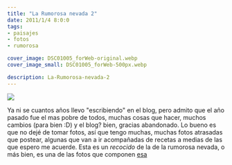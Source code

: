 ```yaml
---
title: "La Rumorosa nevada 2"
date: 2011/1/4 8:0:0
tags:
- paisajes
- fotos
- rumorosa

cover_image: DSC01005_forWeb-original.webp
cover_image_small: DSC01005_forWeb-500px.webp

description: La-Rumorosa-nevada-2
---
```



[![](DSC01005_forWeb-800px.webp)](DSC01005_forWeb-original.webp)

Ya ni se cuantos años llevo "escribiendo" en el blog, pero admito que el año pasado fue el mas pobre de todos, muchas cosas que hacer, muchos cambios (para bien :D) y el blog? bien, gracias abandonado. Lo bueno es que no dejé de tomar fotos, así que tengo muchas, muchas fotos atrasadas que postear, algunas que van a ir acompañadas de recetas a medias de las que espero me acuerde. Esta es un *recocido* de la de la rumorosa nevada, o más bien, es una de las fotos que componen <a href="http://localhost:8080/2010/1/4/Rumorosa-nevada/">esa</a>
